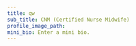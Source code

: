 ```yaml
---
title: qw
sub_title: CNM (Certified Nurse Midwife)
profile_image_path:
mini_bio: Enter a mini bio.
---
```

